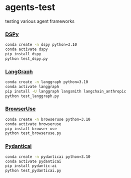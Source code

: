 # agents-test

testing various agent frameworks

### [DSPy](https://github.com/stanfordnlp/dspy)

```bash
conda create -n dspy python=3.10
conda activate dspy
pip install dspy
python test_dspy.py
```

### [LangGraph](https://github.com/langchain-ai/langgraph)

```bash
conda create -n langgraph python=3.10
conda activate langgraph
pip install -U langgraph langsmith langchain_anthropic
python test_langgraph.py
```

### [BrowserUse](https://github.com/browser-use/browser-use)

```bash
conda create -n browseruse python=3.10
conda activate browseruse
pip install browser-use
python test_browseruse.py
```

### [Pydanticai](https://github.com/pydantic-ai/pydantic-ai)

```bash
conda create -n pydanticai python=3.10
conda activate pydanticai
pip install pydantic-ai
python test_pydanticai.py
```
